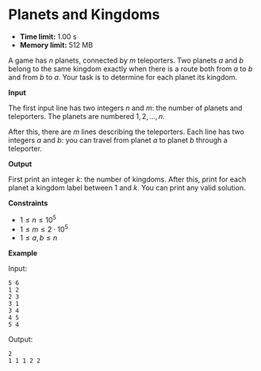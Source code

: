 # Planets and Kingdoms







* **Time limit:** 1.00 s
* **Memory limit:** 512 MB



A game has $n$ planets, connected by $m$ teleporters. Two planets $a$ and $b$ belong to the same kingdom exactly when there is a route both from $a$ to $b$ and from $b$ to $a$. Your task is to determine for each planet its kingdom.



**Input**



The first input line has two integers $n$ and $m$: the number of planets and teleporters. The planets are numbered $1,2,\dots,n$.



After this, there are $m$ lines describing the teleporters. Each line has two integers $a$ and $b$: you can travel from planet $a$ to planet $b$ through a teleporter.



**Output**



First print an integer $k$: the number of kingdoms. After this, print for each planet a kingdom label between $1$ and $k$. You can print any valid solution.



**Constraints**


* $1 \le n \le 10^5$ 
* $1 \le m \le 2 \cdot 10^5$ 
* $1 \le a,b \le n$ 

**Example**



Input:

```
5 6
1 2
2 3
3 1
3 4
4 5
5 4
```



Output:

```
2
1 1 1 2 2
```


